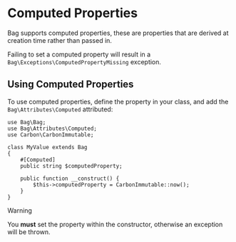 # Computed Properties

Bag supports computed properties, these are properties that are derived at creation time rather than passed in.

Failing to set a computed property will result in a `Bag\Exceptions\ComputedPropertyMissing` exception.

## Using Computed Properties

To use computed properties, define the property in your class, and add the `Bag\Attributes\Computed` attributed:

```php{7,11}
use Bag\Bag;
use Bag\Attributes\Computed;
use Carbon\CarbonImmutable;

class MyValue extends Bag
{
    #[Computed]
    public string $computedProperty;
    
    public function __construct() {
        $this->computedProperty = CarbonImmutable::now();
    }
}
```

> [!WARNING]
> You **must** set the property within the constructor, otherwise an exception will be thrown.
